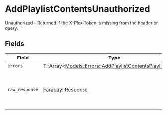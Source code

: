 # AddPlaylistContentsUnauthorized

Unauthorized - Returned if the X-Plex-Token is missing from the header or query.


## Fields

| Field                                                                                                                     | Type                                                                                                                      | Required                                                                                                                  | Description                                                                                                               |
| ------------------------------------------------------------------------------------------------------------------------- | ------------------------------------------------------------------------------------------------------------------------- | ------------------------------------------------------------------------------------------------------------------------- | ------------------------------------------------------------------------------------------------------------------------- |
| `errors`                                                                                                                  | T::Array<[Models::Errors::AddPlaylistContentsPlaylistsErrors](../../models/errors/addplaylistcontentsplaylistserrors.md)> | :heavy_minus_sign:                                                                                                        | N/A                                                                                                                       |
| `raw_response`                                                                                                            | [Faraday::Response](https://www.rubydoc.info/gems/faraday/Faraday/Response)                                               | :heavy_minus_sign:                                                                                                        | Raw HTTP response; suitable for custom response parsing                                                                   |